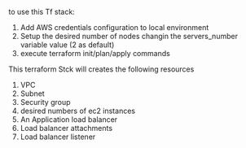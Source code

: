 to use this Tf stack:
 1. Add AWS credentials configuration to local environment 
 2. Setup the desired number of nodes changin the servers_number variable value (2 as default)
 3. execute terraform init/plan/apply commands

This terraform Stck will creates the following resources
 1. VPC
 2. Subnet
 3. Security group
 4. desired numbers of ec2 instances
 5. An Application load balancer
 6. Load balancer attachments
 7. Load balancer listener 